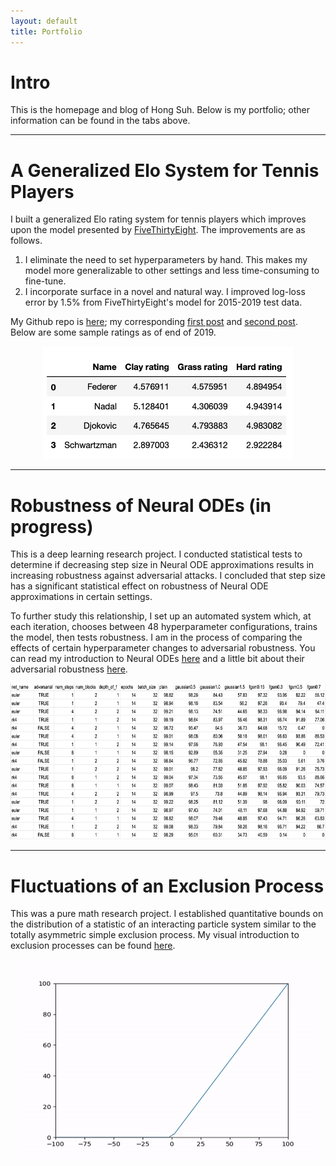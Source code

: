 ```yaml
---
layout: default
title: Portfolio
---
```


# Intro
This is the homepage and blog of Hong Suh. Below is my portfolio; other information can be found in the tabs above.

<hr>

# A Generalized Elo System for Tennis Players
I built a generalized Elo rating system for tennis players which improves upon the model presented by [FiveThirtyEight](https://fivethirtyeight.com/features/serena-williams-and-the-difference-between-all-time-great-and-greatest-of-all-time/). The improvements are as follows.
1. I eliminate the need to set hyperparameters by hand. This makes my model more generalizable to other settings and less time-consuming to fine-tune.
2. I incorporate surface in a novel and natural way. 
I improved log-loss error by 1.5% from FiveThirtyEight's model for 2015-2019 test data.

My Github repo is [here](https://github.com/hongsuh7/tennis-elo); my corresponding [first post](https://hongsuh7.github.io/2020/07/07/tennis-1.html) and [second post](https://hongsuh7.github.io/2020/08/13/tennis-2.html). Below are some sample ratings as of end of 2019.

<p align="center">
  <img width="400" height="180" src="/assets/tennis-2/ratings.png">
</p>

<hr>

# Robustness of Neural ODEs (in progress)
This is a deep learning research project. I conducted statistical tests to determine if decreasing step size in Neural ODE approximations results in increasing robustness against adversarial attacks. I concluded that step size has a significant statistical effect on robustness of Neural ODE approximations in certain settings. 

To further study this relationship, I set up an automated system which, at each iteration, chooses between 48 hyperparameter configurations, trains the model, then tests robustness. I am in the process of comparing the effects of certain hyperparameter changes to adversarial robustness. You can read my introduction to Neural ODEs [here](https://hongsuh7.github.io/2020/07/17/neural-ode-intro.html) and a little bit about their adversarial robustness [here](https://hongsuh7.github.io/2020/07/22/neural-ode-robustness.html).

<p align="center">
  <img width="800" height="250" src="/assets/robustness-tests.png">
</p>

<hr>

# Fluctuations of an Exclusion Process
This was a pure math research project. I established quantitative bounds on the distribution of a statistic of an interacting particle system similar to the totally asymmetric simple exclusion process. My visual introduction to exclusion processes can be found [here](https://hongsuh7.github.io/2020/08/13/particles-1.html).

<p align="center">
  <img width="480" height="320" src="/assets/particles-1/tasep_scale.gif">
</p>